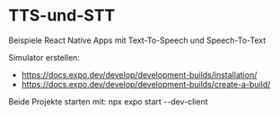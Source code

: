 # TTS-und-STT

Beispiele React Native Apps mit Text-To-Speech und Speech-To-Text

Simulator erstellen: 
- https://docs.expo.dev/develop/development-builds/installation/
- https://docs.expo.dev/develop/development-builds/create-a-build/

Beide Projekte starten mit: npx expo start --dev-client
